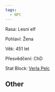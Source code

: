 ```yaml
---
tags:
  - NPC
---
```

Rasa: Lesní elf

Pohlaví: Žena

Věk: 451 let

Přesvědčení: ChD

Stat Block: [Verla Pelc](https://criticalrole.miraheze.org/wiki/Verla_Pelc)


## Other